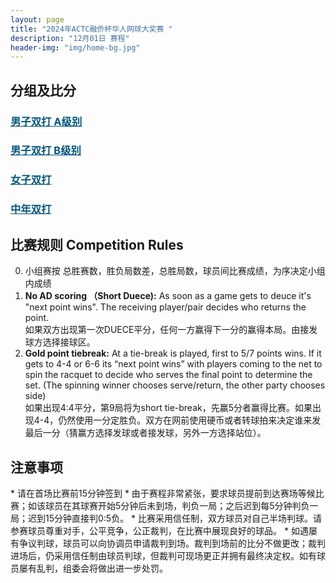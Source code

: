 ```yaml
---
layout: page
title: "2024年ACTC融侨杯华人网球大奖赛 "
description: "12月01日 赛程"
header-img: "img/home-bg.jpg"
---
```

<!--
<h2>赛程表</h2>
<iframe width="100%" height="700" frameborder="0" scrolling="auto" allowtransparency="true" src="https://docs.google.com/spreadsheets/d/e/2PACX-1vQK7qDkRsWZmhgxNjBs7aX9KVi020apFji6LcbAvQR6tlilbMaLaniHIAcvUwwh_AtOPl6_SXiMYu5x/pubhtml?gid=0&single=true"></iframe>
-->
<h2>分组及比分</h2>
<h3> <a href="{{ site.baseurl }}/2024/draw/double_a" target="_blank" style="color:#005580">男子双打 A级别</a></h3>
<h3> <a href="{{ site.baseurl }}/2024/draw/double_b" target="_blank" style="color:#005580">男子双打 B级别</a></h3>
<h3> <a href="{{ site.baseurl }}/2024/draw/double_w" target="_blank" style="color:#005580">女子双打</a></h3>
<h3> <a href="{{ site.baseurl }}/2024/draw/double_s" target="_blank" style="color:#005580">中年双打</a></h3>



<h2 class="page-header">比赛规则 Competition Rules</h2>

0. 小组赛按 总胜赛数，胜负局数差，总胜局数，球员间比赛成绩，为序决定小组内成绩
1. **No AD scoring （Short Duece):** As soon as a game gets to deuce it's "next point wins". The receiving player/pair decides who returns the point.<br>如果双方出现第一次DUECE平分，任何一方赢得下一分的赢得本局。由接发球方选择接球区。
2. **Gold point tiebreak:** At a tie-break is played, first to 5/7 points wins. If it gets to 4-4 or 6-6 its “next point wins” with players coming to the net to spin the racquet to decide who serves the final point to determine the set. (The spinning winner chooses serve/return, the other party chooses side)<br>如果出现4:4平分，第9局将为short tie-break，先赢5分者赢得比赛。如果出现4-4，仍然使用一分定胜负。双方在网前使用硬币或者转球拍来决定谁来发最后一分（猜赢方选择发球或者接发球，另外一方选择站位）。

<h2>注意事项</h2>
* 请在首场比赛前15分钟签到
* 由于赛程非常紧张，要求球员提前到达赛场等候比赛；如该球员在其球赛开始5分钟后未到场，判负一局；之后迟到每5分钟判负一局；迟到15分钟直接判0:5负。
* 比赛采用信任制，双方球员对自己半场判球。请参赛球员尊重对手，公平竞争，公正裁判，在比赛中展现良好的球品。
* 如遇屡有争议判球，球员可以向协调员申请裁判到场。裁判到场前的比分不做更改；裁判进场后，仍采用信任制由球员判球，但裁判可现场更正并拥有最终决定权。如有球员屡有乱判，组委会将做出进一步处罚。
